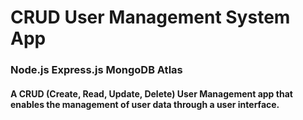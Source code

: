 # CRUD User Management System App
### Node.js Express.js MongoDB Atlas
#### A CRUD (Create, Read, Update, Delete) User Management app that enables the management of user data through a user interface.
